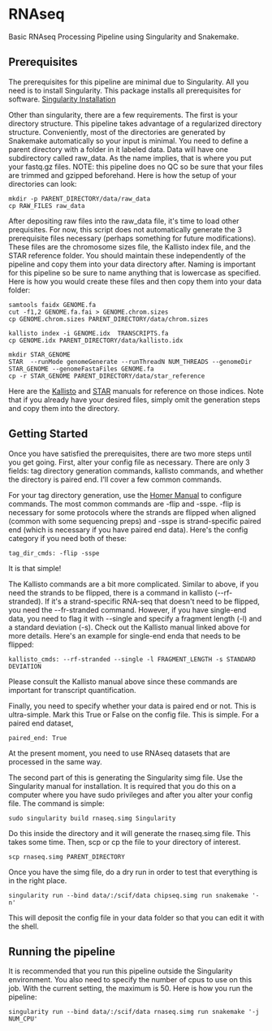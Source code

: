 # RNAseq
Basic RNAseq Processing Pipeline using Singularity and Snakemake.

## Prerequisites
The prerequisites for this pipeline are minimal due to Singularity. All you need is to install Singularity. This package installs all prerequisites for software. [Singularity Installation](http://singularity.lbl.gov/docs-installation)

Other than singularity, there are a few requirements. The first is your directory structure. This pipeline takes advantage of a regularized directory structure. Conveniently, most of the directories are generated by Snakemake automatically so your input is minimal. You need to define a parent directory with a folder in it labeled data. Data will have one subdirectory called raw_data. As the name implies, that is where you put your fastq.gz files. NOTE: this pipeline does no QC so be sure that your files are trimmed and gzipped beforehand. Here is how the setup of your directories can look:
```
mkdir -p PARENT_DIRECTORY/data/raw_data 
cp RAW_FILES raw_data
```
After depositing raw files into the raw_data file, it's time to load other prequisites. For now, this script does not automatically generate the 3 prerequisite files necessary (perhaps something for future modifications). These files are the chromosome sizes file, the Kallisto index file, and the STAR reference folder. You should maintain these independently of the pipeline and copy them into your data directory after. Naming is important for this pipeline so be sure to name anything that is lowercase as specified. Here is how you would create these files and then copy them into your data folder:
```
samtools faidx GENOME.fa
cut -f1,2 GENOME.fa.fai > GENOME.chrom.sizes
cp GENOME.chrom.sizes PARENT_DIRECTORY/data/chrom.sizes

kallisto index -i GENOME.idx  TRANSCRIPTS.fa
cp GENOME.idx PARENT_DIRECTORY/data/kallisto.idx

mkdir STAR_GENOME
STAR  --runMode genomeGenerate --runThreadN NUM_THREADS --genomeDir STAR_GENOME --genomeFastaFiles GENOME.fa
cp -r STAR_GENOME PARENT_DIRECTORY/data/star_reference
```
Here are the [Kallisto](https://pachterlab.github.io/kallisto/manual) and [STAR](https://github.com/alexdobin/STAR/blob/master/doc/STARmanual.pdf) manuals for reference on those indices. Note that if you already have your desired files, simply omit the generation steps and copy them into the directory.

## Getting Started
Once you have satisfied the prerequisites, there are two more steps until you get going. First, alter your config file as necessary. There are only 3 fields: tag directory generation commands, kallisto commands, and whether the directory is paired end. I'll cover a few common commands.

For your tag directory generation, use the [Homer Manual](http://homer.ucsd.edu/homer/ngs/tagDir.html) to configure commands. The most common commands are -flip and -sspe. -flip is necessary for some protocols where the strands are flipped when aligned (common with some sequencing preps) and -sspe is strand-specific paired end (which is necessary if you have paired end data). Here's the config category if you need both of these:
```
tag_dir_cmds: -flip -sspe
```
It is that simple!

The Kallisto commands are a bit more complicated. Similar to above, if you need the strands to be flipped, there is a command in kallisto (--rf-stranded). If it's a strand-specific RNA-seq that doesn't need to be flipped, you need the --fr-stranded command. However, if you have single-end data, you need to flag it with --single and specify a fragment length (-l) and a standard deviation (-s). Check out the Kallisto manual linked above for more details. Here's an example for single-end enda that needs to be flipped:
```
kallisto_cmds: --rf-stranded --single -l FRAGMENT_LENGTH -s STANDARD DEVIATION
```
Please consult the Kallisto manual above since these commands are important for transcript quantification.

Finally, you need to specify whether your data is paired end or not. This is ultra-simple. Mark this True or False on the config file. This is simple. For a paired end dataset,
```
paired_end: True
```
At the present moment, you need to use RNAseq datasets that are processed in the same way.

The second part of this is generating the Singularity simg file. Use the Singularity manual for installation. It is required that you do this on a computer where you have sudo privileges and after you alter your config file. The command is simple:
```
sudo singularity build rnaseq.simg Singularity
```
Do this inside the directory and it will generate the rnaseq.simg file. This takes some time. Then, scp or cp the file to your directory of interest.
```
scp rnaseq.simg PARENT_DIRECTORY
```
Once you have the simg file, do a dry run in order to test that everything is in the right place.
```
singularity run --bind data/:/scif/data chipseq.simg run snakemake '-n'
```
This will deposit the config file in your data folder so that you can edit it with the shell.
## Running the pipeline
It is recommended that you run this pipeline outside the Singularity environment. You also need to specify the number of cpus to use on this job. With the current setting, the maximum is 50. Here is how you run the pipeline:
```
singularity run --bind data/:/scif/data rnaseq.simg run snakemake '-j NUM_CPU'
```
